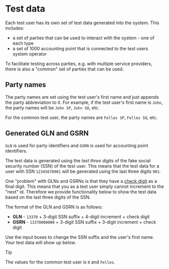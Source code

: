 <!-- markdownlint-disable MD033 MD041 MD013-->
<script src="https://unpkg.com/alpinejs@3/dist/cdn.min.js"></script>

# Test data

Each test user has its own set of test data generated into the system. This includes:

* a set of parties that can be used to interact with the system - one of each type
* a set of 1000 accounting point that is connected to the test users system operator

To facilitate testing across parties, e.g. with multiple service providers,
there is also a "common" set of parties that can be used.

## Party names

The party names are set using the test user's first name and just appends
the party abbreviation to it. For example, if the test user's first name is
`John`, the party names will be `John SP`, `John SO`, etc.

For the common test user, the party names are `Felles SP`, `Felles SO`, etc.

## Generated GLN and GSRN

`GLN` is used for party identifiers and `GSRN` is used for accounting point
identifiers.

The test data is generated using the *last three digits* of the fake social
security number (SSN) of the test user. This means that the test data
for a user with SSN `12345678901` will be generated using the last
three digits `901`.

One "problem" with GLNs and GSRNs is that they have a
[check digit](https://www.gs1.org/services/how-calculate-check-digit-manually)
as a final digit. This means that you as a test user simply cannot increment to
the "next" id. Therefore we provide functionality below to show the test data
based on the last three digits of the SSN.

The format of the GLN and GSRN is as follows:

* **GLN** - `13370` + 3-digit SSN suffix + 4-digit increment + check digit
* **GSRN** - `13370000000` + 3-digit SSN suffix + 3-digit increment + check digit

Use the input boxes to change the SSN suffix and the user's first name.
Your test data will show up below.

> [!TIP]
> The values for the common test user is `0` and `Felles`.

<script type="text/javascript">
    function calculateCheckDigit(code) {
        const sum = code.split('')
            .reverse()
            .map((n, i) => n * (i % 2 ? 1 : 3))
            .reduce((sum, n) => sum + n, 0)

        const roundedUp = Math.ceil(sum / 10) * 10;

        const checkDigit = roundedUp - sum;

        return checkDigit;
    }
    function generateGLN(ssnSuffix, index) {
        const base = '13370' + ssnSuffix.toString().padStart(3, '0') + index.toString().padStart(4, '0');
        return base + calculateCheckDigit(base);
    }
    function generateGSRN(ssnSuffix, index) {
        const base = '13370000000' + ssnSuffix.toString().padStart(3, '0') + index.toString().padStart(3, '0');
        return base + calculateCheckDigit(base);
    }
</script>
<div id="testdata-gen" x-data="{ ssnSuffix: 0, userFirstname: 'Felles', parties: ['BRP','EU','ES','MO','SO','SP','TP','FISO'] }">
    <style type="text/css">
        #testdata-gen input{
            background: transparent;
            border: none;
            border-bottom: solid 1px #ccc;
            padding: 5px;
            transition: padding 0.4s;

        #testdata-gen .input-box {
            margin-bottom: 10px;
        }
    </style>
    <div class="input-box">
        <label for="ssnSuffix">SSN Suffix:</label>
        <input id="ssnSuffix" type="number" x-model="ssnSuffix" min="0" max="999" />
    </div>
    <div class="input-box">
        <label for="userFirstname">User Firstname:</label>
        <input id="userFirstname" type="text" x-model="userFirstname" pattern="[A-Za-z]+" />
    </div>

    <h3>Parties</h3>
    <p>
        These are the test parties for <em x-text="userFirstname"></em>.
    </p>
    <ul>
        <template x-for="(abbr, index) in parties">
            <li>
                <span x-text="generateGLN(ssnSuffix, index)"></span>
                -
                <span x-text="userFirstname + ' ' + abbr"></span>
            </li>

        </template>
    </ul>
    <h3>Accounting points</h3>
    <p>
        This list contains 1000 accounting points where
        <em x-text="userFirstname + ' SO'"></em> is the connecting system operator.
    </p>
    <ul>
        <template x-for="index in 1000">
            <li>
                <span x-text="generateGSRN(ssnSuffix, index-1)"></span>
            </li>
        </template>
</div>
